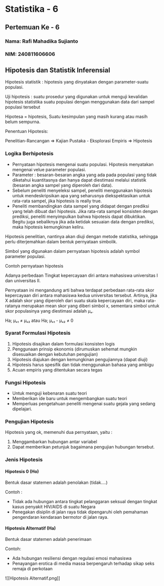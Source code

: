 # Statistika - 6
## Pertemuan Ke - 6

### Nama: Rafi Mahadika Sujianto
### NIM: 240811606606



## Hipotesis dan Statistik Inferensial
Hipotesis statistik : hipotesis yang dinyatakan dengan parameter-suatu populasi.

Uji hipotesis : suatu prosedur yang digunakan untuk menguji kevalidan hipotesis statistika suatu populasi dengan menggunakan data dari sampel populasi tersebut

Hipotesa = hipotesis, Suatu kesimpulan yang masih kurang atau masih belum sempurna.

Penentuan Hipotesis:

Penelitian-Rancangan => Kajian Pustaka - Eksplorasi Empiris => Hipotesis

### Logika Berhipotesis
- Pernyataan hipotesis mengenai suatu populasi. Hipotesis menyatakan mengenai velue parameter populasi.
- Parameter : besaran-besaran angka yang ada pada populasi yang tidak diketahui kuantitasnya dan hanya dapat diestimasi melalui statistik (besaran angka sampel yang diperoleh dari data).
- Sebelum peneliti menyeleksi sampel, peneliti menggunakan hipotesis untuk mendeskripsikan apa yang seharusnya diekspektasikan untuk rata-rata sampel, jika hipotesis is really true.
- Peneliti membandingkan data sampel yang didapat dengan prediksi yang telah dibuat dari hipotesis. Jika rata-rata sampel konsisten dengan prediksi, peneliti menyimpulkan bahwa hipotesis dapat dibuktikan. Begitu juga sebaliknya jika ada ketidak sesuaian data dengan prediksi, maka hipotesis kemungkinan keliru.

Hipotesis penelitian, nantinya akan diuji dengan metode statistika, sehingga perlu diterjemahkan dalam bentuk pernyataan simbolik.

Simbol yang digunakan dalam pernyataan hipotesis adalah symbol parameter populasi.

Contoh pernyataan hipotesis

Adanya perbedaan Tingkat kepercayaan diri antara mahasiswa universitas I dan universitas II.

Pernyataan ini mengandung arti bahwa terdapat perbedaan rata-rata skor kepercayaan diri antara mahasiswa kedua universitas tersebut. Artinya, jika X adalah skor yang diperoleh dari suatu skala kepercayaan diri, maka rata-ratanya merupakan mean skor yang diberi simbol x, sementara simbol untuk skor populasinya yang diestimasi adalah µₓ.

Ha; µₓ₁ ≠ µₓ₂ atau Ha; µₓ₁ - µₓ₂ ≠ 0

### Syarat Formulasi Hipotesis
1. Hipotesis disajikan dalam formulasi konsisten logis
2. Penggunaan prinsip ekonomis (dirumuskan sehemat mungkin disesuaikan dengan kebutuhan pengujian)
3. Hipotesis diajukan dengan kemungkinan pengujiannya (dapat diuji)
4. Hipotesis harus spesifik dan tidak menggunakan bahasa yang ambigu
5. Acuan empiris yang ditentukan secara tegas

### Fungsi Hipotesis
- Untuk menguji kebenaran suatu teori
- Memberikan ide baru untuk mengembangkan suatu teori
- Memperluas pengetahuan peneliti mengenai suatu gejala yang sedang dipelajari.

### Pengujian Hipotesis
Hipotesis yang ok, memenuhi dua pernyataan, yaitu :
1. Menggambarkan hubungan antar variabel
2. Dapat memberikan petunjuk bagaimana pengujian hubungan tersebut.

### Jenis Hipotesis

#### Hipotesis 0 (Ho)
Bentuk dasar statemen adalah penolakan (tidak….)

Contoh :
- Tidak ada hubungan antara tingkat pelanggaran seksual dengan tingkat kasus penyakit HIV/AIDS di suatu Negara
- Penegakan disiplin di jalan raya tidak dipengaruhi oleh pemahaman pengendaran kendaraan bermotor di jalan raya.

#### Hipotesis Alternatif (Ha)
Bentuk dasar statemen adalah penerimaan

Contoh:
- Ada hubungan resiliensi dengan regulasi emosi mahasiswa
- Penayangan erotica di media massa berpengaruh terhadap sikap seks remaja di perkotaan

![[Hipotesis Alternatif.png]]